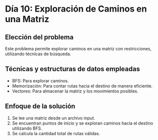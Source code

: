 # Día 10: Exploración de Caminos en una Matriz

## Elección del problema
Este problema permite explorar caminos en una matriz con restricciones, utilizando técnicas de búsqueda.

## Técnicas y estructuras de datos empleadas
- BFS: Para explorar caminos.
- Memorización: Para contar rutas hacia el destino de manera eficiente.
- Vectores: Para almacenar la matriz y los movimientos posibles.

## Enfoque de la solución
1. Se lee una matriz desde un archivo input.
2. Se encuentran puntos de inicio y se exploran caminos hacia el destino utilizando BFS.
3. Se calcula la cantidad total de rutas válidas.

